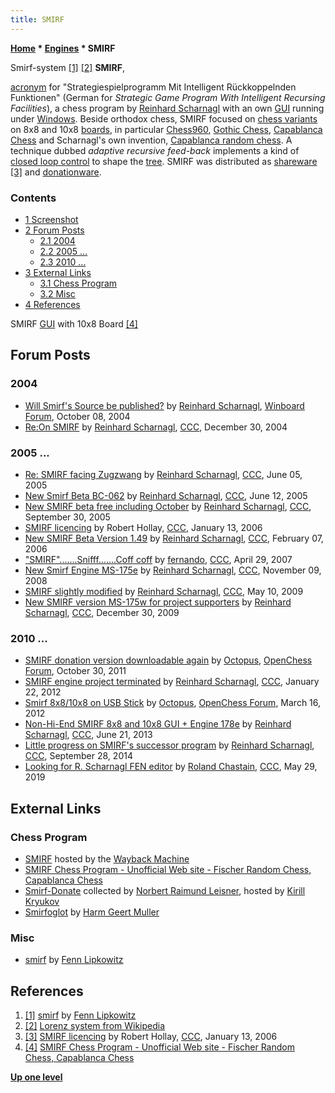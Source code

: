 ```yaml
---
title: SMIRF
---
```

**[Home](Home "Home") \* [Engines](Engines "Engines") \* SMIRF**



 [](http://fennetic.net/smirf/smirf.html) Smirf-system <a id="cite-note-1" href="#cite-ref-1">[1]</a> <a id="cite-note-2" href="#cite-ref-2">[2]</a> 
**SMIRF**,  

[acronym](Category:Acronym "Category:Acronym") for "Strategiespielprogramm Mit Intelligent Rückkoppelnden Funktionen" (German for *Strategic Game Program With Intelligent Recursing Facilities*), a chess program by [Reinhard Scharnagl](Reinhard_Scharnagl "Reinhard Scharnagl") with an own [GUI](GUI "GUI") running under [Windows](Windows "Windows"). 
Beside orthodox chess, SMIRF focused on [chess variants](Chess#Variants "Chess") on 8x8 and 10x8 [boards](Chessboard "Chessboard"), in particular [Chess960](Chess960 "Chess960"), [Gothic Chess](index.php?title=Gothic_Chess&action=edit&redlink=1 "Gothic Chess (page does not exist)"), [Capablanca Chess](index.php?title=Capablanca_Chess&action=edit&redlink=1 "Capablanca Chess (page does not exist)") and Scharnagl's own invention, [Capablanca random chess](https://en.wikipedia.org/wiki/Capablanca_random_chess). 
A technique dubbed *adaptive recursive feed-back* implements a kind of [closed loop control](https://en.wikipedia.org/wiki/Control_theory) to shape the [tree](Search_Tree "Search Tree"). SMIRF was distributed as [shareware](https://en.wikipedia.org/wiki/Shareware) <a id="cite-note-3" href="#cite-ref-3">[3]</a> and [donationware](https://en.wikipedia.org/wiki/Donationware). 



### Contents


* [1 Screenshot](#screenshot)
* [2 Forum Posts](#forum-posts)
	+ [2.1 2004](#2004)
	+ [2.2 2005 ...](#2005-...)
	+ [2.3 2010 ...](#2010-...)
* [3 External Links](#external-links)
	+ [3.1 Chess Program](#chess-program)
	+ [3.2 Misc](#misc)
* [4 References](#references)






 [](http://www.geocities.ws/smirf.chess/) 
SMIRF [GUI](GUI "GUI") with 10x8 Board <a id="cite-note-4" href="#cite-ref-4">[4]</a>



## Forum Posts


### 2004


* [Will Smirf's Source be published?](http://www.open-aurec.com/wbforum/viewtopic.php?f=4&t=194) by [Reinhard Scharnagl](Reinhard_Scharnagl "Reinhard Scharnagl"), [Winboard Forum](Computer_Chess_Forums "Computer Chess Forums"), October 08, 2004
* [Re:On SMIRF](https://www.stmintz.com/ccc/index.php?id=403318) by [Reinhard Scharnagl](Reinhard_Scharnagl "Reinhard Scharnagl"), [CCC](CCC "CCC"), December 30, 2004


### 2005 ...


* [Re: SMIRF facing Zugzwang](https://www.stmintz.com/ccc/index.php?id=429840) by [Reinhard Scharnagl](Reinhard_Scharnagl "Reinhard Scharnagl"), [CCC](CCC "CCC"), June 05, 2005
* [New Smirf Beta BC-062](https://www.stmintz.com/ccc/index.php?id=430745) by [Reinhard Scharnagl](Reinhard_Scharnagl "Reinhard Scharnagl"), [CCC](CCC "CCC"), June 12, 2005
* [New SMIRF beta free including October](https://www.stmintz.com/ccc/index.php?id=452486) by [Reinhard Scharnagl](Reinhard_Scharnagl "Reinhard Scharnagl"), [CCC](CCC "CCC"), September 30, 2005
* [SMIRF licencing](https://www.stmintz.com/ccc/index.php?id=479262) by Robert Hollay, [CCC](CCC "CCC"), January 13, 2006
* [New SMIRF Beta Version 1.49](https://www.stmintz.com/ccc/index.php?id=484973) by [Reinhard Scharnagl](Reinhard_Scharnagl "Reinhard Scharnagl"), [CCC](CCC "CCC"), February 07, 2006
* ["SMIRF".......Snifff.......Coff coff](http://www.talkchess.com/forum/viewtopic.php?t=13472) by [fernando](Fernando_Villegas "Fernando Villegas"), [CCC](CCC "CCC"), April 29, 2007
* [New Smirf Engine MS-175e](http://www.talkchess.com/forum/viewtopic.php?t=24798) by [Reinhard Scharnagl](Reinhard_Scharnagl "Reinhard Scharnagl"), [CCC](CCC "CCC"), November 09, 2008
* [SMIRF slightly modified](http://www.talkchess.com/forum/viewtopic.php?t=27837) by [Reinhard Scharnagl](Reinhard_Scharnagl "Reinhard Scharnagl"), [CCC](CCC "CCC"), May 10, 2009
* [New SMIRF version MS-175w for project supporters](http://www.talkchess.com/forum/viewtopic.php?t=31355) by [Reinhard Scharnagl](Reinhard_Scharnagl "Reinhard Scharnagl"), [CCC](CCC "CCC"), December 30, 2009


### 2010 ...


* [SMIRF donation version downloadable again](http://expr-i0.net/openchess/viewtopic.php?f=7&t=1685) by [Octopus](Reinhard_Scharnagl "Reinhard Scharnagl"), [OpenChess Forum](Computer_Chess_Forums "Computer Chess Forums"), October 30, 2011
* [SMIRF engine project terminated](http://www.talkchess.com/forum/viewtopic.php?t=42111) by [Reinhard Scharnagl](Reinhard_Scharnagl "Reinhard Scharnagl"), [CCC](CCC "CCC"), January 22, 2012
* [Smirf 8x8/10x8 on USB Stick](http://www.open-chess.org/viewtopic.php?f=7&t=1906) by [Octopus](Reinhard_Scharnagl "Reinhard Scharnagl"), [OpenChess Forum](Computer_Chess_Forums "Computer Chess Forums"), March 16, 2012
* [Non-Hi-End SMIRF 8x8 and 10x8 GUI + Engine 178e](http://www.talkchess.com/forum/viewtopic.php?t=48370) by [Reinhard Scharnagl](Reinhard_Scharnagl "Reinhard Scharnagl"), [CCC](CCC "CCC"), June 21, 2013
* [Little progress on SMIRF's successor program](http://www.talkchess.com/forum/viewtopic.php?t=53864) by [Reinhard Scharnagl](Reinhard_Scharnagl "Reinhard Scharnagl"), [CCC](CCC "CCC"), September 28, 2014
* [Looking for R. Scharnagl FEN editor](http://www.talkchess.com/forum3/viewtopic.php?f=2&t=70853) by [Roland Chastain](Roland_Chastain "Roland Chastain"), [CCC](CCC "CCC"), May 29, 2019


## External Links


### Chess Program


* [SMIRF](https://web.archive.org/web/20160319105546/http://www.10x8.net/chess/SMIRF.html) hosted by the [Wayback Machine](https://en.wikipedia.org/wiki/Wayback_Machine)
* [SMIRF Chess Program - Unofficial Web site - Fischer Random Chess, Capablanca Chess](http://www.geocities.ws/smirf.chess/)
* [Smirf-Donate](http://kirr.homeunix.org/chess/engines/Norbert's%20collection/Smirf%20BC%20173g%20X%20-%20Smirfoglot%20Adapter%20wb/) collected by [Norbert Raimund Leisner](Norbert_Raimund_Leisner "Norbert Raimund Leisner"), hosted by [Kirill Kryukov](Kirill_Kryukov "Kirill Kryukov")
* [Smirfoglot](http://home.hccnet.nl/h.g.muller/smirf.html) by [Harm Geert Muller](Harm_Geert_Muller "Harm Geert Muller")


### Misc


* [smirf](http://fennetic.net/smirf/smirf.html) by [Fenn Lipkowitz](http://fennetic.net/)


## References


1. <a id="cite-ref-1" href="#cite-note-1">[1]</a> [smirf](http://fennetic.net/smirf/smirf.html) by [Fenn Lipkowitz](http://fennetic.net/)
2. <a id="cite-ref-2" href="#cite-note-2">[2]</a> [Lorenz system from Wikipedia](https://en.wikipedia.org/wiki/Lorenz_system)
3. <a id="cite-ref-3" href="#cite-note-3">[3]</a> [SMIRF licencing](https://www.stmintz.com/ccc/index.php?id=479262) by Robert Hollay, [CCC](CCC "CCC"), January 13, 2006
4. <a id="cite-ref-4" href="#cite-note-4">[4]</a> [SMIRF Chess Program - Unofficial Web site - Fischer Random Chess, Capablanca Chess](http://www.geocities.ws/smirf.chess/)

**[Up one level](Engines "Engines")**







 
